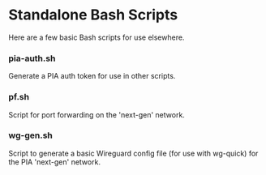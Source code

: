 # Standalone Bash Scripts

Here are a few basic Bash scripts for use elsewhere.

### pia-auth.sh
Generate a PIA auth token for use in other scripts.

### pf.sh
Script for port forwarding on the 'next-gen' network.

### wg-gen.sh
Script to generate a basic Wireguard config file (for use with wg-quick) for the PIA 'next-gen' network.
